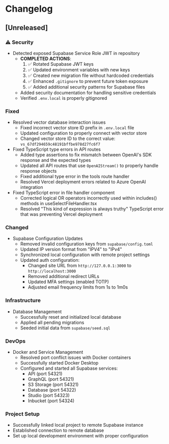 # Changelog

## [Unreleased]

### ⚠️ Security
- Detected exposed Supabase Service Role JWT in repository
  - **COMPLETED ACTIONS**: 
    1. ✅ Rotated Supabase JWT keys
    2. ✅ Updated environment variables with new keys
    3. ✅ Created new migration file without hardcoded credentials
    4. ✅ Enhanced `.gitignore` to prevent future token exposure
    5. ✅ Added additional security patterns for Supabase files
  - Added security documentation for handling sensitive credentials
  - Verified `.env.local` is properly gitignored

### Fixed
- Resolved vector database interaction issues
  - Fixed incorrect vector store ID prefix in `.env.local` file
  - Updated configuration to properly connect with vector store
  - Changed vector store ID to the correct value: `vs_67df294659c48191bffbe978d27fc6f7`
- Fixed TypeScript type errors in API routes
  - Added type assertions to fix mismatch between OpenAI's SDK response and the expected types
  - Updated all API routes that use `OpenAIStream()` to properly handle response objects
  - Fixed additional type error in the tools route handler
  - Resolved Vercel deployment errors related to Azure OpenAI integration
- Fixed TypeScript error in file handler component
  - Corrected logical OR operators incorrectly used within includes() methods in useSelectFileHandler.tsx
  - Resolved "This kind of expression is always truthy" TypeScript error that was preventing Vercel deployment

### Changed
- Supabase Configuration Updates
  - Removed invalid configuration keys from `supabase/config.toml`
  - Updated IP version format from "IPV4" to "IPv4"
  - Synchronized local configuration with remote project settings
  - Updated auth configuration:
    - Changed site URL from `http://127.0.0.1:3000` to `http://localhost:3000`
    - Removed additional redirect URLs
    - Updated MFA settings (enabled TOTP)
    - Adjusted email frequency limits from 1s to 1m0s

### Infrastructure
- Database Management
  - Successfully reset and initialized local database
  - Applied all pending migrations
  - Seeded initial data from `supabase/seed.sql`

### DevOps
- Docker and Service Management
  - Resolved port conflict issues with Docker containers
  - Successfully started Docker Desktop
  - Configured and started all Supabase services:
    - API (port 54321)
    - GraphQL (port 54321)
    - S3 Storage (port 54321)
    - Database (port 54322)
    - Studio (port 54323)
    - Inbucket (port 54324)

### Project Setup
- Successfully linked local project to remote Supabase instance
- Established connection to remote database
- Set up local development environment with proper configuration 
